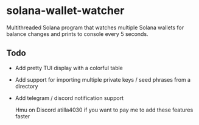 # solana-wallet-watcher

Multithreaded Solana program that watches multiple Solana wallets for balance changes and prints to console every 5 seconds.

## Todo

- Add pretty TUI display with a colorful table
- Add support for importing multiple private keys / seed phrases from a directory
- Add telegram / discord notification support

  Hmu on Discord atilla4030 if you want to pay me to add these features faster
